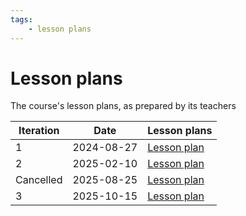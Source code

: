```yaml
---
tags:
    - lesson plans
---
```


# Lesson plans

The course's lesson plans, as prepared by its teachers

| Iteration | Date       | Lesson plans                      |
| --------- | ---------- | --------------------------------- |
| 1         | 2024-08-27 | [Lesson plan](20240827/README.md) |
| 2         | 2025-02-10 | [Lesson plan](20250210/README.md) |
| Cancelled | 2025-08-25 | [Lesson plan](20250825/README.md) |
| 3         | 2025-10-15 | [Lesson plan](20251015/README.md) |
